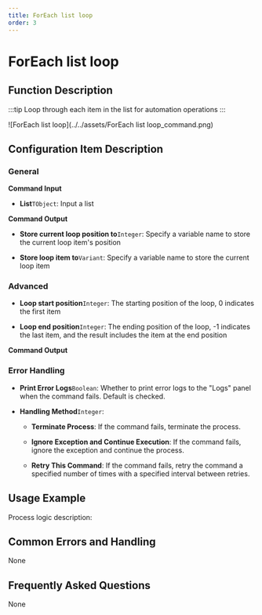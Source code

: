 ```yaml
---
title: ForEach list loop
order: 3
---
```


# ForEach list loop

## Function Description

:::tip 
Loop through each item in the list for automation operations
:::

![ForEach list loop](../../assets/ForEach list loop_command.png)

## Configuration Item Description

### General

**Command Input**

- **List**`TObject`: Input a list


**Command Output**

- **Store current loop position to**`Integer`: Specify a variable name to store the current loop item's position

- **Store loop item to**`Variant`: Specify a variable name to store the current loop item

### Advanced

- **Loop start position**`Integer`: The starting position of the loop, 0 indicates the first item

- **Loop end position**`Integer`: The ending position of the loop, -1 indicates the last item, and the result includes the item at the end position


**Command Output**

### Error Handling

- **Print Error Logs**`Boolean`: Whether to print error logs to the "Logs" panel when the command fails. Default is checked. 

- **Handling Method**`Integer`:

    - **Terminate Process**: If the command fails, terminate the process.

    - **Ignore Exception and Continue Execution**: If the command fails, ignore the exception and continue the process.

    - **Retry This Command**: If the command fails, retry the command a specified number of times with a specified interval between retries.

## Usage Example

Process logic description:

## Common Errors and Handling

None

## Frequently Asked Questions

None

